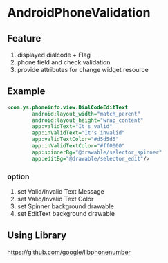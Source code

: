 # AndroidPhoneValidation

## Feature
1. displayed dialcode + Flag
2. phone field and check validation
3. provide attributes for change widget resource

## Example
```xml
<com.ys.phoneinfo.view.DialCodeEditText
        android:layout_width="match_parent"
        android:layout_height="wrap_content"
        app:validText="It's valid"
        app:inValidText="It's invalid"
        app:validTextColor="#d5d5d5"
        app:inValidTextColor="#ff0000"
        app:spinnerBg="@drawable/selector_spinner"
        app:editBg="@drawable/selector_edit"/>
```

### option
1. set Valid/Invalid Text Message
2. set Valid/Invalid Text Color
3. set Spinner background drawable
4. set EditText background drawable


## Using Library
https://github.com/google/libphonenumber
